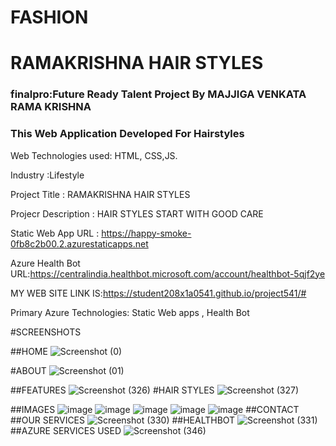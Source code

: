 # FASHION 
# RAMAKRISHNA HAIR STYLES

### finalpro:Future Ready Talent  Project By MAJJIGA VENKATA RAMA KRISHNA
  
### This Web Application Developed For Hairstyles

Web Technologies used: HTML, CSS,JS.

Industry             :Lifestyle

Project Title        : RAMAKRISHNA HAIR STYLES

Projecr Description  : HAIR STYLES START WITH GOOD CARE

Static Web App URL : https://happy-smoke-0fb8c2b00.2.azurestaticapps.net

Azure Health Bot URL:https://centralindia.healthbot.microsoft.com/account/healthbot-5qjf2ye

MY WEB SITE LINK IS:https://student208x1a0541.github.io/project541/# 

Primary Azure Technologies: Static Web apps , Health Bot

#SCREENSHOTS

##HOME
![Screenshot (0)](https://user-images.githubusercontent.com/117998817/217309384-81ef8d11-7f87-4845-9c4c-7468418523ac.png)

#ABOUT
![Screenshot (01)](https://user-images.githubusercontent.com/117998817/217310087-7ea79ce5-39c9-46b3-9600-980de3eebbd7.png)

##FEATURES
![Screenshot (326)](https://user-images.githubusercontent.com/117998817/214781067-e429e1f1-24c5-42f4-a12b-c5981d73642b.png)
#HAIR STYLES
![Screenshot (327)](https://user-images.githubusercontent.com/117998817/214781184-222ffddc-b98e-4ea5-9a68-1d10916ce0ab.png)

##IMAGES
![image](https://user-images.githubusercontent.com/117998817/214781401-285ec75f-a46d-446e-9f28-cfca109b9f04.png)
![image](https://user-images.githubusercontent.com/117998817/214781513-2a22bbe3-0b20-4177-8100-f80d17eff774.png)
![image](https://user-images.githubusercontent.com/117998817/214781577-11198968-42a9-403c-a30b-27caa86b0a28.png)
![image](https://user-images.githubusercontent.com/117998817/214781631-3ce7b5a5-16b7-41de-8ffd-b6fb2b8b60fe.png)
![image](https://user-images.githubusercontent.com/117998817/214781676-f3db7dd7-2652-4b67-8990-6ed1d0a59ca4.png)
##CONTACT
##OUR SERVICES
![Screenshot (330)](https://user-images.githubusercontent.com/117998817/214782941-3c796a22-8f77-4e9e-98b7-7c80fdf55533.png)
##HEALTHBOT
![Screenshot (331)](https://user-images.githubusercontent.com/117998817/214784639-542a9ecf-ac79-4b12-afed-3f62dee22524.png)
##AZURE SERVICES USED
![Screenshot (346)](https://user-images.githubusercontent.com/117998817/214808158-a5e4e75d-e66c-4460-a227-690b23f3d82e.png)



